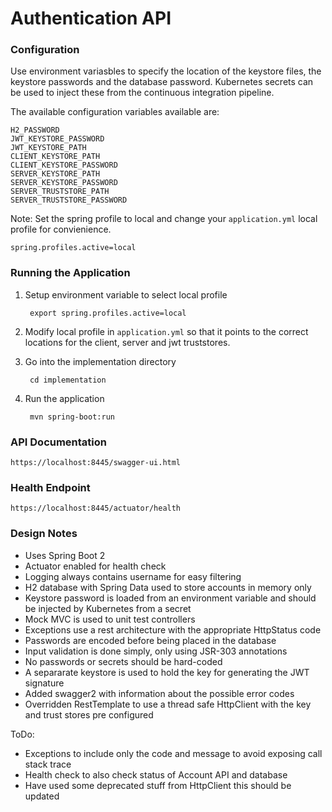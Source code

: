 # Authentication API

### Configuration
Use environment variasbles to specify the location of the keystore
files, the keystore passwords and the database password. Kubernetes secrets
can be used to inject these from the continuous integration pipeline. 


The available configuration variables available are:

    H2_PASSWORD
    JWT_KEYSTORE_PASSWORD
    JWT_KEYSTORE_PATH
    CLIENT_KEYSTORE_PATH
    CLIENT_KEYSTORE_PASSWORD
    SERVER_KEYSTORE_PATH
    SERVER_KEYSTORE_PASSWORD
    SERVER_TRUSTSTORE_PATH
    SERVER_TRUSTSTORE_PASSWORD

Note: Set the spring profile to local and change your `application.yml` local profile for
convienience.
    
    spring.profiles.active=local
    
### Running the Application
1. Setup environment variable to select local profile
  
        export spring.profiles.active=local

2. Modify local profile in `application.yml` so that it points to the correct
locations for the client, server and jwt truststores.

3. Go into the implementation directory

        cd implementation

4. Run the application
  
        mvn spring-boot:run 
 
 
### API Documentation
    https://localhost:8445/swagger-ui.html    

### Health Endpoint
    https://localhost:8445/actuator/health

### Design Notes
- Uses Spring Boot 2
- Actuator enabled for health check
- Logging always contains username for easy filtering
- H2 database with Spring Data used to store accounts in memory only
- Keystore password is loaded from an environment variable and should be injected by Kubernetes from a secret
- Mock MVC is used to unit test controllers
- Exceptions use a rest architecture with the appropriate HttpStatus code
- Passwords are encoded before being placed in the database
- Input validation is done simply, only using JSR-303 annotations
- No passwords or secrets should be hard-coded
- A separarate keystore is used to hold the key for generating the JWT signature
- Added swagger2 with information about the possible error codes
- Overridden RestTemplate to use a thread safe HttpClient with the key and trust stores pre configured

ToDo:
- Exceptions to include only the code and message to avoid exposing call stack trace
- Health check to also check status of Account API and database
- Have used some deprecated stuff from HttpClient this should be updated
